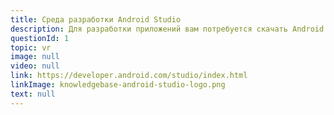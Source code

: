 ```yaml
---
title: Среда разработки Android Studio
description: Для разработки приложений вам потребуется скачать Android Studio с официального сайта разработчика Android. 
questionId: 1
topic: vr
image: null
video: null
link: https://developer.android.com/studio/index.html
linkImage: knowledgebase-android-studio-logo.png
text: null
---
```

